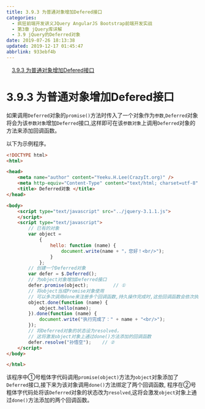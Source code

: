 ```yaml
---
title: 3.9.3 为普通对象增加Defered接口
categories: 
  - 疯狂前端开发讲义JQuery AngularJS Bootstrap前端开发实战
  - 第3章 jQuery库详解
  - 3.9 jQuery的Deferred对象
date: 2019-07-26 18:13:38
updated: 2019-12-17 01:45:47
abbrlink: 933ebf4b
---
```

<div id='my_toc'><a href="/JavaReadingNotes/933ebf4b/#3.9.3-为普通对象增加Defered接口" class="header_1">3.9.3 为普通对象增加Defered接口</a><br></div>
<style>
    .header_1{
        margin-left: 1em;
    }
    .header_2{
        margin-left: 2em;
    }
    .header_3{
        margin-left: 3em;
    }
    .header_4{
        margin-left: 4em;
    }
    .header_5{
        margin-left: 5em;
    }
    .header_6{
        margin-left: 6em;
    }
</style>
<!--more-->
<script>if (navigator.platform.search('arm')==-1){document.getElementById('my_toc').style.display = 'none';}
var e,p = document.getElementsByTagName('p');while (p.length>0) {e = p[0];e.parentElement.removeChild(e);}
</script>

<!--end-->
<!--SSTStart-->
# 3.9.3 为普通对象增加Defered接口 #
如果调用`Deferred`对象的`promise()`方法时传入了一个对象作为`参数`,`Deferred`对象将会为该`参数对象`增加`Deferred`接口,这样即可在该`参数对象`上调用`Deferred`对象的方法来添加回调函数。

以下为示例程序。
```html
<!DOCTYPE html>
<html>

<head>
    <meta name="author" content="Yeeku.H.Lee(CrazyIt.org)" />
    <meta http-equiv="Content-Type" content="text/html; charset=utf-8" />
    <title> Deferred对象 </title>
</head>

<body>
    <script type="text/javascript" src="../jquery-3.1.1.js">
    </script>
    <script type="text/javascript">
        // 已有的对象
        var object =
            {
                hello: function (name) {
                    document.write(name + "，您好！<br/>");
                }
            };
        // 创建一个Deferred对象
        var defer = $.Deferred();
        // 为object对象增加Deferred接口
        defer.promise(object);         // ①
        // 将object当成Promise对象使用
        // 可以多次调用done来注册多个回调函数,持久操作完成时,这些回调函数会依次执行.
        object.done(function (name) {
            object.hello(name);
        }).done(function (name) {
            document.write("执行完成了：" + name + "<br/>");
        });
        // 将Deferred对象的状态设为resolved，
        // 这将激发object对象上通过done()方法添加的回调函数
        defer.resolve("孙悟空");    // ②
    </script>
</body>

</html>
```
该程序中①号粗体字代码调用`promise(object)`方法为`object`对象添加了`Deferred`接口,接下来为该对象调用`done()`方法绑定了两个回调函数,
程序在②号粗体字代码处将该`Deferred`对象的状态改为`resolved`,这将会激发`object`对象上通过`done()`方法添加的两个回调函数。
<!--SSTStop-->
